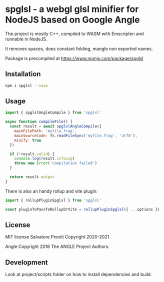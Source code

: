 # spglsl - a webgl glsl minifier for NodeJS based on Google Angle

The project is mostly C++, compiled to WASM with Emscripten and runnable in NodeJS.

It removes spaces, does constant folding, mangle non exported names.

Package is precompiled at https://www.npmjs.com/package/spglsl

## Installation

```sh
npm i spglsl --save
```

## Usage

```js
import { spglslAngleCompile } from 'spglsl'

async function compileFile() {
  const result = await spglslAngleCompile({
    mainFilePath: 'myfile.frag',
    mainSourceCode: fs.readFileSync('myfile.frag', 'utf8'),
    minify: true
  })

  if (!result.valid) {
    console.log(result.infoLog)
    throw new Error('compilation failed')
  }

  return result.output
}
```

There is also an handy rollup and vite plugin:

```js
import { rollupPluginSpglsl } from 'spglsl'

const pluginToPassToRollupOrVite = rollupPluginSpglsl({ ...options })
```

## License

MIT license
Salvatore Previti Copyright 2020-2021

Angle Copyright 2018 The ANGLE Project Authors.

## Development

Look at project/scripts folder on how to install dependencies and build.

```

```
